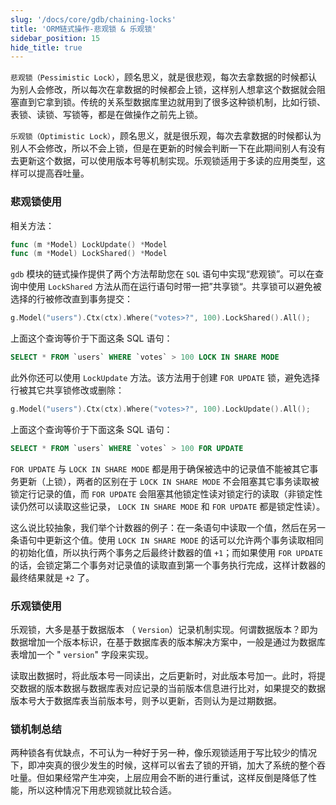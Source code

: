 ```yaml
---
slug: '/docs/core/gdb/chaining-locks'
title: 'ORM链式操作-悲观锁 & 乐观锁'
sidebar_position: 15
hide_title: true
---
```


`悲观锁（Pessimistic Lock）`，顾名思义，就是很悲观，每次去拿数据的时候都认为别人会修改，所以每次在拿数据的时候都会上锁，这样别人想拿这个数据就会阻塞直到它拿到锁。传统的关系型数据库里边就用到了很多这种锁机制，比如行锁、表锁、读锁、写锁等，都是在做操作之前先上锁。

`乐观锁（Optimistic Lock）`，顾名思义，就是很乐观，每次去拿数据的时候都认为别人不会修改，所以不会上锁，但是在更新的时候会判断一下在此期间别人有没有去更新这个数据，可以使用版本号等机制实现。乐观锁适用于多读的应用类型，这样可以提高吞吐量。

### 悲观锁使用

相关方法：

```go
func (m *Model) LockUpdate() *Model
func (m *Model) LockShared() *Model
```

`gdb` 模块的链式操作提供了两个方法帮助您在 `SQL` 语句中实现“悲观锁”。可以在查询中使用 `LockShared` 方法从而在运行语句时带一把”共享锁“。共享锁可以避免被选择的行被修改直到事务提交：

```go
g.Model("users").Ctx(ctx).Where("votes>?", 100).LockShared().All();
```

上面这个查询等价于下面这条 SQL 语句：

```sql
SELECT * FROM `users` WHERE `votes` > 100 LOCK IN SHARE MODE
```

此外你还可以使用 `LockUpdate` 方法。该方法用于创建 `FOR UPDATE` 锁，避免选择行被其它共享锁修改或删除：

```go
g.Model("users").Ctx(ctx).Where("votes>?", 100).LockUpdate().All();
```

上面这个查询等价于下面这条 SQL 语句：

```sql
SELECT * FROM `users` WHERE `votes` > 100 FOR UPDATE
```

`FOR UPDATE` 与 `LOCK IN SHARE MODE` 都是用于确保被选中的记录值不能被其它事务更新（上锁），两者的区别在于 `LOCK IN SHARE MODE` 不会阻塞其它事务读取被锁定行记录的值，而 `FOR UPDATE` 会阻塞其他锁定性读对锁定行的读取（非锁定性读仍然可以读取这些记录， `LOCK IN SHARE MODE` 和 `FOR UPDATE` 都是锁定性读）。

这么说比较抽象，我们举个计数器的例子：在一条语句中读取一个值，然后在另一条语句中更新这个值。使用 `LOCK IN SHARE MODE` 的话可以允许两个事务读取相同的初始化值，所以执行两个事务之后最终计数器的值 `+1`；而如果使用 `FOR UPDATE` 的话，会锁定第二个事务对记录值的读取直到第一个事务执行完成，这样计数器的最终结果就是 `+2` 了。

### 乐观锁使用

乐观锁，大多是基于数据版本 （ `Version`）记录机制实现。何谓数据版本？即为数据增加一个版本标识，在基于数据库表的版本解决方案中，一般是通过为数据库表增加一个 " `version`" 字段来实现。

读取出数据时，将此版本号一同读出，之后更新时，对此版本号加一。此时，将提交数据的版本数据与数据库表对应记录的当前版本信息进行比对，如果提交的数据版本号大于数据库表当前版本号，则予以更新，否则认为是过期数据。

### 锁机制总结

两种锁各有优缺点，不可认为一种好于另一种，像乐观锁适用于写比较少的情况下，即冲突真的很少发生的时候，这样可以省去了锁的开销，加大了系统的整个吞吐量。但如果经常产生冲突，上层应用会不断的进行重试，这样反倒是降低了性能，所以这种情况下用悲观锁就比较合适。